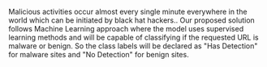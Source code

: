 Malicious activities occur almost every single minute everywhere in the world which can be initiated by black hat hackers..  Our proposed solution follows Machine Learning approach where the model uses supervised learning methods and will be capable of classifying if the requested URL is malware or benign. So the class labels will be declared as "Has Detection" for malware sites and "No Detection" for benign sites. 

